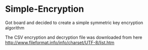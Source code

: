# Simple-Encryption
Got board and decided to create a simple symmetric key encryption algorithm

The CSV encryption and decryption file was downloaded from here http://www.fileformat.info/info/charset/UTF-8/list.htm
